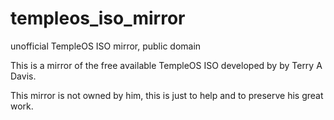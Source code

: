 # templeos_iso_mirror
unofficial TempleOS ISO mirror, public domain

This is a mirror of the free available TempleOS ISO developed by by Terry A Davis. 

This mirror is not owned by him, this is just to help and to preserve his great work.
